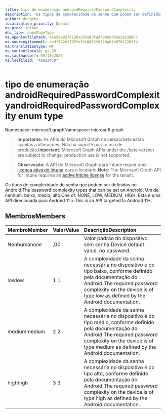 ```yaml
---
title: tipo de enumeração androidRequiredPasswordComplexity
description: 'Os tipos de complexidade de senha que podem ser definidos no Android. Um de: nenhum, baixo, médio, alto. Esta é uma API direcionada para Android 11 +.'
author: dougeby
localization_priority: Normal
ms.prod: intune
doc_type: enumPageType
ms.openlocfilehash: e1e5de9270126a295e05fad789ebd03e392da05c
ms.sourcegitcommit: acdf972e2f25fef2c6855f6f28a63c0762228ffa
ms.translationtype: MT
ms.contentlocale: pt-BR
ms.lasthandoff: 09/18/2020
ms.locfileid: "48023458"
---
```

# <a name="androidrequiredpasswordcomplexity-enum-type"></a><span data-ttu-id="c1555-105">tipo de enumeração androidRequiredPasswordComplexity</span><span class="sxs-lookup"><span data-stu-id="c1555-105">androidRequiredPasswordComplexity enum type</span></span>

<span data-ttu-id="c1555-106">Namespace: microsoft.graph</span><span class="sxs-lookup"><span data-stu-id="c1555-106">Namespace: microsoft.graph</span></span>

> <span data-ttu-id="c1555-107">**Importante:** As APIs do Microsoft Graph na versão/beta estão sujeitas a alterações; Não há suporte para o uso de produção.</span><span class="sxs-lookup"><span data-stu-id="c1555-107">**Important:** Microsoft Graph APIs under the /beta version are subject to change; production use is not supported.</span></span>

> <span data-ttu-id="c1555-108">**Observação:** A API do Microsoft Graph para Intune requer uma [licença ativa do Intune](https://go.microsoft.com/fwlink/?linkid=839381) para o locatário.</span><span class="sxs-lookup"><span data-stu-id="c1555-108">**Note:** The Microsoft Graph API for Intune requires an [active Intune license](https://go.microsoft.com/fwlink/?linkid=839381) for the tenant.</span></span>

<span data-ttu-id="c1555-109">Os tipos de complexidade de senha que podem ser definidos no Android.</span><span class="sxs-lookup"><span data-stu-id="c1555-109">The password complexity types that can be set on Android.</span></span> <span data-ttu-id="c1555-110">Um de: nenhum, baixo, médio, alto.</span><span class="sxs-lookup"><span data-stu-id="c1555-110">One of: NONE, LOW, MEDIUM, HIGH.</span></span> <span data-ttu-id="c1555-111">Esta é uma API direcionada para Android 11 +.</span><span class="sxs-lookup"><span data-stu-id="c1555-111">This is an API targeted to Android 11+.</span></span>

## <a name="members"></a><span data-ttu-id="c1555-112">Membros</span><span class="sxs-lookup"><span data-stu-id="c1555-112">Members</span></span>
|<span data-ttu-id="c1555-113">Membro</span><span class="sxs-lookup"><span data-stu-id="c1555-113">Member</span></span>|<span data-ttu-id="c1555-114">Valor</span><span class="sxs-lookup"><span data-stu-id="c1555-114">Value</span></span>|<span data-ttu-id="c1555-115">Descrição</span><span class="sxs-lookup"><span data-stu-id="c1555-115">Description</span></span>|
|:---|:---|:---|
|<span data-ttu-id="c1555-116">Nenhuma</span><span class="sxs-lookup"><span data-stu-id="c1555-116">none</span></span>|<span data-ttu-id="c1555-117">,0</span><span class="sxs-lookup"><span data-stu-id="c1555-117">0</span></span>|<span data-ttu-id="c1555-118">Valor padrão do dispositivo, sem senha.</span><span class="sxs-lookup"><span data-stu-id="c1555-118">Device default value, no password.</span></span>|
|<span data-ttu-id="c1555-119">low</span><span class="sxs-lookup"><span data-stu-id="c1555-119">low</span></span>|<span data-ttu-id="c1555-120">1 </span><span class="sxs-lookup"><span data-stu-id="c1555-120">1</span></span>|<span data-ttu-id="c1555-121">A complexidade da senha necessária no dispositivo é do tipo baixo, conforme definido pela documentação do Android.</span><span class="sxs-lookup"><span data-stu-id="c1555-121">The required password complexity on the device is of type low as defined by the Android documentation.</span></span>|
|<span data-ttu-id="c1555-122">medium</span><span class="sxs-lookup"><span data-stu-id="c1555-122">medium</span></span>|<span data-ttu-id="c1555-123">2 </span><span class="sxs-lookup"><span data-stu-id="c1555-123">2</span></span>|<span data-ttu-id="c1555-124">A complexidade da senha necessária no dispositivo é do tipo médio, conforme definido pela documentação do Android.</span><span class="sxs-lookup"><span data-stu-id="c1555-124">The required password complexity on the device is of type medium as defined by the Android documentation.</span></span>|
|<span data-ttu-id="c1555-125">high</span><span class="sxs-lookup"><span data-stu-id="c1555-125">high</span></span>|<span data-ttu-id="c1555-126">3 </span><span class="sxs-lookup"><span data-stu-id="c1555-126">3</span></span>|<span data-ttu-id="c1555-127">A complexidade da senha necessária no dispositivo é do tipo alto, conforme definido pela documentação do Android.</span><span class="sxs-lookup"><span data-stu-id="c1555-127">The required password complexity on the device is of type high as defined by the Android documentation.</span></span>|






